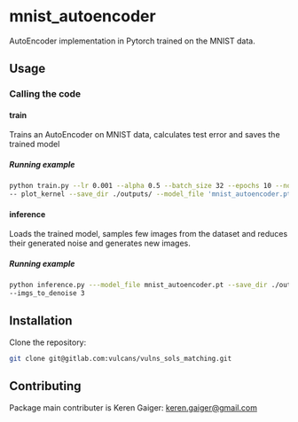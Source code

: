 # mnist_autoencoder
AutoEncoder implementation in Pytorch trained on the MNIST data.


## Usage
### Calling the code
#### train
Trains an AutoEncoder on MNIST data, calculates test error and saves the trained model

##### Running example
```sh
python train.py --lr 0.001 --alpha 0.5 --batch_size 32 --epochs 10 --noise_var 0.5 --valid_split 0.22 --loss bce --plot_images
-- plot_kernel --save_dir ./outputs/ --model_file 'mnist_autoencoder.pt
```
#### inference
Loads the trained model, samples few images from the dataset and reduces their generated noise and generates new images. 

##### Running example
```sh
python inference.py ---model_file mnist_autoencoder.pt --save_dir ./outputs/ --noise_var 0.5 --imgs_to_gen 3
--imgs_to_denoise 3
```

## Installation

Clone the repository:

```sh
git clone git@gitlab.com:vulcans/vulns_sols_matching.git
```

## Contributing

Package main contributer is Keren Gaiger: keren.gaiger@gmail.com


